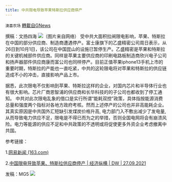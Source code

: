 ```yaml
---
title: 中共限电导致苹果特斯拉供应商停产
---
```

`澳喜农场` [轉載自GNews](https://gnews.org/zh-hans/1563887/)

撰稿：文扬四海
![](https://assets.gnews.org/wp-content/uploads/2021/09/特斯拉苹果.jpg)（图片来自网络）
受中共大面积拉闸限电影响，苹果、特斯拉在中国的部分供应商、制造商遭遇停产。富士康旗下的乙盛精密公司周日表示，从26日到10月1日，该公司在中国昆山的设施已暂停生产。乙盛精密是苹果和特斯拉的关键机械部件供应商。同样是苹果主要供应商的印刷电路板制造商欣兴电子公司和扬声器部件供应商康而富公司也同样停产。目前正值苹果iphone13手机上市的重要时期，特斯拉的产能也一直吃紧，中共的这轮限电将对苹果和特斯拉的供应链造成不小的冲击，直接影响产品上市。

据悉，此次限电不仅影响到苹果、特斯拉这样的企业，对国内芯片和半导体行业也有很大影响。芯片厂商恩智浦的供应商和长华科技的的子公司也都收到了停工通知。 中共对此次限电乱象的借口是实行所谓“能耗双控”政策，具体指按能源消费总量和强度两个指标对各地方政府考核。然而上述停产的公司也并非高能耗企业。其真实原因是中共国外汇短缺引发煤炭价格升高, 电力部门入不敷出减少了发电量,从而导致电力供应不足，限电是不得已而为之的举措，否则全国电网将会有崩溃风险。电力等能源的供应不足和中共政策的不透明或将促使更多外资企业考虑撤离中共国。

参考链接：

1.[网易新闻 (163.com)](https://c.m.163.com/news/a/GKVFNBUV0519D4UH.html?spss=newsapp)

2.[中国限电导致苹果、特斯拉供应商停产 | 经济纵横 | DW | 27.09.2021](https://www.dw.com/zh/%E4%B8%AD%E5%9B%BD%E9%99%90%E7%94%B5%E5%AF%BC%E8%87%B4%E8%8B%B9%E6%9E%9C%E7%89%B9%E6%96%AF%E6%8B%89%E4%BE%9B%E5%BA%94%E5%95%86%E5%81%9C%E4%BA%A7/a-59321369)

发稿：MG5
![](https://assets.gnews.org/wp-content/uploads/2021/09/澳喜图标2-1.jpg)
